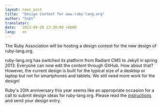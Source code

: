 ```yaml
---
layout: news_post
title:  "Design Contest for www.ruby-lang.org"
author: "hsbt"
translator:
date:   2013-09-28 23:30:00 +0000
lang:   en
---
```


The Ruby Association will be hosting a design contest for the new design of
ruby-lang.org.

ruby-lang.org has switched its platform from Radiant CMS to Jekyll in
spring 2013. Everyone can now edit the content through GitHub. How about that?
However, the current design is built for the typical size of a desktop or
laptop but not for smartphones and tablets. We still need more work for the
design!

Ruby's 20th anniversary this year seems like an appropriate occasion for
a call to submit design ideas for ruby-lang.org.
Please read the [instructions][1] and send your design entry.

[1]: http://www.ruby.or.jp/en/news/20130924.html

